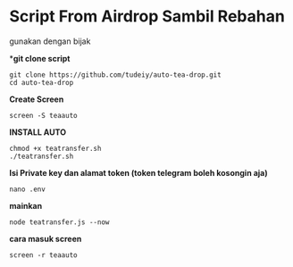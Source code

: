 # Script From Airdrop Sambil Rebahan
gunakan dengan bijak 

***git clone script**
```
git clone https://github.com/tudeiy/auto-tea-drop.git
cd auto-tea-drop
```
**Create Screen**
```
screen -S teaauto
```
**INSTALL AUTO**
```
chmod +x teatransfer.sh
./teatransfer.sh
```
**Isi Private key dan alamat token (token telegram boleh kosongin aja)**
```
nano .env
```
**mainkan**
```
node teatransfer.js --now
```
**cara masuk screen**
```
screen -r teaauto
```
